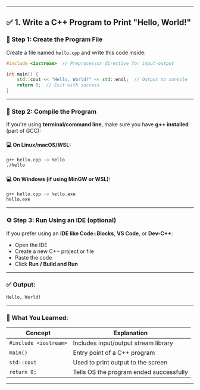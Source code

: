 
---

## ✅ 1. Write a C++ Program to Print "Hello, World!"

### 📌 Step 1: Create the Program File

Create a file named `hello.cpp` and write this code inside:

```cpp
#include <iostream>  // Preprocessor directive for input-output

int main() {
    std::cout << "Hello, World!" << std::endl;  // Output to console
    return 0;  // Exit with success
}
```

---

### 🔧 Step 2: Compile the Program

If you're using **terminal/command line**, make sure you have **g++ installed** (part of GCC):

#### 💻 On Linux/macOS/WSL:

```bash
g++ hello.cpp -o hello
./hello
```

#### 💻 On Windows (if using MinGW or WSL):

```bash
g++ hello.cpp -o hello.exe
hello.exe
```

---

### ⚙️ Step 3: Run Using an IDE (optional)

If you prefer using an **IDE like Code::Blocks**, **VS Code**, or **Dev-C++**:

* Open the IDE
* Create a new C++ project or file
* Paste the code
* Click **Run / Build and Run**

---

### ✅ Output:

```
Hello, World!
```

---

### 🧠 What You Learned:

| Concept               | Explanation                             |
| --------------------- | --------------------------------------- |
| `#include <iostream>` | Includes input/output stream library    |
| `main()`              | Entry point of a C++ program            |
| `std::cout`           | Used to print output to the screen      |
| `return 0;`           | Tells OS the program ended successfully |

---
